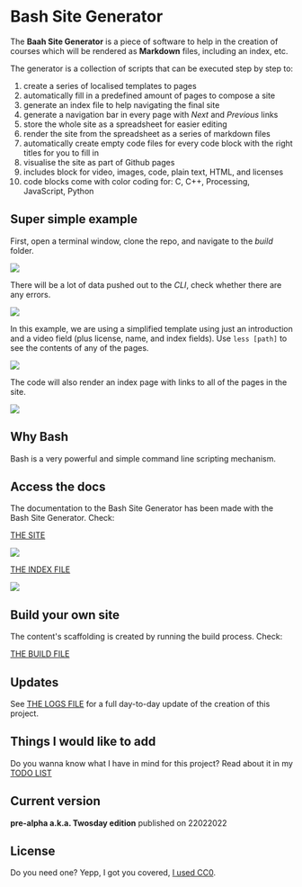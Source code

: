 # Bash Site Generator

The **Baah Site Generator** is a piece of software to help in the creation of courses which will be rendered as **Markdown** files, including an index, etc.

The generator is a collection of scripts that can be executed step by step to:

1. create a series of localised templates to pages
2. automatically fill in a predefined amount of pages to compose a site
3. generate an index file to help navigating the final site
4. generate a navigation bar in every page with *Next* and *Previous* links
5. store the whole site as a spreadsheet for easier editing
6. render the site from the spreadsheet as a series of markdown files
7. automatically create empty code files for every code block with the right titles for you to fill in
8. visualise the site as part of Github pages
9. includes block for video, images, code, plain text, HTML, and licenses
10. code blocks come with color coding for: C, C++, Processing, JavaScript, Python

## Super simple example

First, open a terminal window, clone the repo, and navigate to the *build* folder.

<img src="https://github.com/dcuartielles/bash_site/raw/main/docs/img/00_create_site.gif">

There will be a lot of data pushed out to the *CLI*, check whether there are any errors.

<img src="https://github.com/dcuartielles/bash_site/raw/main/docs/img/01_explore_system_output.gif">

In this example, we are using a simplified template using just an introduction and a video field (plus license, name, and index fields). Use `less [path]` to see the contents of any of the pages.

<img src="https://github.com/dcuartielles/bash_site/raw/main/docs/img/02_explore_page.gif">

The code will also render an index page with links to all of the pages in the site.

<img src="https://github.com/dcuartielles/bash_site/raw/main/docs/img/03_explore_site_index.gif">

## Why Bash

Bash is a very powerful and simple command line scripting mechanism.

## Access the docs

The documentation to the Bash Site Generator has been made with the Bash Site Generator. Check:

[THE SITE](https://dcuartielles.github.io/bash_site/)

<img src="https://github.com/dcuartielles/bash_site/raw/main/docs/img/04_explore_page_rendered.gif">

[THE INDEX FILE](https://dcuartielles.github.io/bash_site/site/en/site_index.html)

<img src="https://github.com/dcuartielles/bash_site/raw/main/docs/img/05_explore_site_index_rendered.gif">

## Build your own site

The content's scaffolding is created by running the build process. Check:

[THE BUILD FILE](docs/BUILD.md)

## Updates

See [THE LOGS FILE](docs/LOGS.md) for a full day-to-day update of the creation of this project.

## Things I would like to add

Do you wanna know what I have in mind for this project? Read about it in my [TODO LIST](docs/TODO.md)

## Current version

**pre-alpha a.k.a. Twosday edition** published on 22022022

## License

Do you need one? Yepp, I got you covered, [I used CC0](LICENSE).
